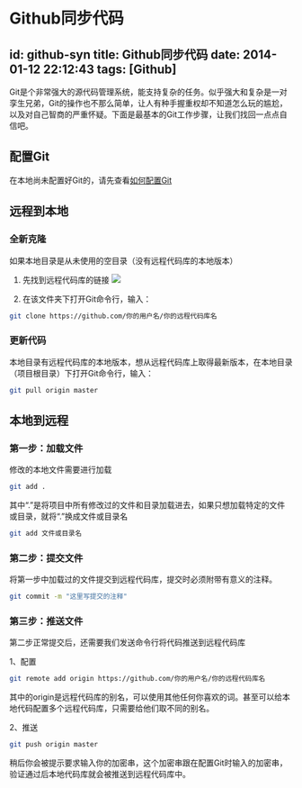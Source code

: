 ﻿# Github同步代码
id: github-syn
title: Github同步代码
date: 2014-01-12 22:12:43
tags: [Github]
---
Git是个非常强大的源代码管理系统，能支持复杂的任务。似乎强大和复杂是一对孪生兄弟，Git的操作也不那么简单，让人有种手握重权却不知道怎么玩的尴尬，以及对自己智商的严重怀疑。下面是最基本的Git工作步骤，让我们找回一点点自信吧。

## 配置Git
在本地尚未配置好Git的，请先查看[如何配置Git](/2014/01/10/github-blog/#配置Git)

## 远程到本地

### 全新克隆

如果本地目录是从未使用的空目录（没有远程代码库的本地版本）
<!-- more -->
1. 先找到远程代码库的链接
![](http://7xnocv.com1.z0.glb.clouddn.com/github-syn-01.png)

2. 在该文件夹下打开Git命令行，输入：
``` sh
git clone https://github.com/你的用户名/你的远程代码库名
```

### 更新代码
本地目录有远程代码库的本地版本，想从远程代码库上取得最新版本，在本地目录（项目根目录）下打开Git命令行，输入：
``` sh
git pull origin master
```

## 本地到远程

### 第一步：加载文件

修改的本地文件需要进行加载
``` sh
git add .
```
其中“.”是将项目中所有修改过的文件和目录加载进去，如果只想加载特定的文件或目录，就将“.”换成文件或目录名
``` sh
git add 文件或目录名
```

### 第二步：提交文件

将第一步中加载过的文件提交到远程代码库，提交时必须附带有意义的注释。
``` sh
git commit -m "这里写提交的注释"
```

### 第三步：推送文件

第二步正常提交后，还需要我们发送命令行将代码推送到远程代码库

1、配置
``` sh
git remote add origin https://github.com/你的用户名/你的远程代码库名
```
其中的origin是远程代码库的别名，可以使用其他任何你喜欢的词。甚至可以给本地代码配置多个远程代码库，只需要给他们取不同的别名。

2、推送
``` sh
git push origin master
```
稍后你会被提示要求输入你的加密串，这个加密串跟在配置Git时输入的加密串，验证通过后本地代码库就会被推送到远程代码库中。
